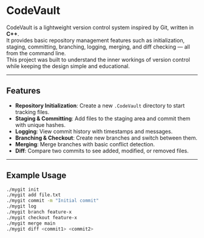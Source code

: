 
# CodeVault
CodeVault is a lightweight version control system inspired by Git, written in **C++**.  
It provides basic repository management features such as initialization, staging, committing, branching, logging, merging, and diff checking — all from the command line.  
This project was built to understand the inner workings of version control while keeping the design simple and educational.

---

## Features
- **Repository Initialization**: Create a new `.CodeVault` directory to start tracking files.  
- **Staging & Committing**: Add files to the staging area and commit them with unique hashes.  
- **Logging**: View commit history with timestamps and messages.  
- **Branching & Checkout**: Create new branches and switch between them.  
- **Merging**: Merge branches with basic conflict detection.  
- **Diff**: Compare two commits to see added, modified, or removed files.  

---

## Example Usage
```bash
./mygit init
./mygit add file.txt
./mygit commit -m "Initial commit"
./mygit log
./mygit branch feature-x
./mygit checkout feature-x
./mygit merge main
./mygit diff <commit1> <commit2>
